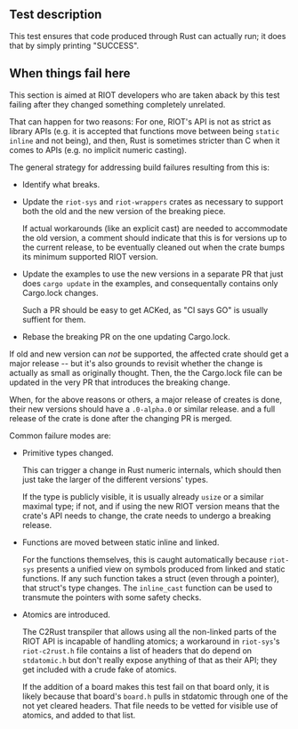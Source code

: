Test description
----------------

This test ensures that code produced through Rust can actually run;
it does that by simply printing "SUCCESS".


When things fail here
---------------------

This section is aimed at RIOT developers who are taken aback by this test failing
after they changed something completely unrelated.

That can happen for two reasons:
For one, RIOT's API is not as strict as library APIs
(e.g. it is accepted that functions move between being `static inline` and not being),
and then, Rust is sometimes stricter than C when it comes to APIs
(e.g. no implicit numeric casting).

The general strategy for addressing build failures resulting from this is:

* Identify what breaks.

* Update the `riot-sys` and `riot-wrappers` crates as necessary
  to support both the old and the new version of the breaking piece.

  If actual workarounds (like an explicit cast) are needed to accommodate the old version,
  a comment should indicate that this is for versions up to the current release,
  to be eventually cleaned out when the crate bumps its minimum supported RIOT version.

* Update the examples to use the new versions in a separate PR that just does
  `cargo update` in the examples, and consequentally contains only Cargo.lock changes.

  Such a PR should be easy to get ACKed, as "CI says GO" is usually suffient for them.

* Rebase the breaking PR on the one updating Cargo.lock.

If old and new version can *not* be supported,
the affected crate should get a major release --
but it's also grounds to revisit whether the change is actually as small as originally thought.
Then, the the Cargo.lock file can be updated in the very PR that introduces the breaking change.

When,
for the above reasons or others,
a major release of creates is done,
their new versions should have a `.0-alpha.0`  or similar release.
and a full release of the crate is done after the changing PR is merged.

Common failure modes are:

* Primitive types changed.

  This can trigger a change in Rust numeric internals,
  which should then just take the larger of the different versions' types.

  If the type is publicly visible, it is usually already `usize` or a similar maximal type;
  if not, and if using the new RIOT version means that the crate's API needs to change,
  the crate needs to undergo a breaking release.

* Functions are moved between static inline and linked.

  For the functions themselves, this is caught automatically because `riot-sys`
  presents a unified view on symbols produced from linked and static functions.
  If any such function takes a struct (even through a pointer), that struct's type changes.
  The `inline_cast` function can be used to transmute the pointers with some safety checks.

* Atomics are introduced.

  The C2Rust transpiler that allows using all the non-linked parts of the RIOT API
  is incapable of handling atomics;
  a workaround in `riot-sys`'s `riot-c2rust.h` file contains a list of headers
  that do depend on `stdatomic.h` but don't really expose anything of that as their API;
  they get included with a crude fake of atomics.

  If the addition of a board makes this test fail on that board only,
  it is likely because that board's `board.h` pulls in stdatomic through one of the not yet cleared headers.
  That file needs to be vetted for visible use of atomics,
  and added to that list.

<!-- The alternative strategy, of course,
is to @-mention known Rust users in the issue
and ask them to update the Rust side... -->
